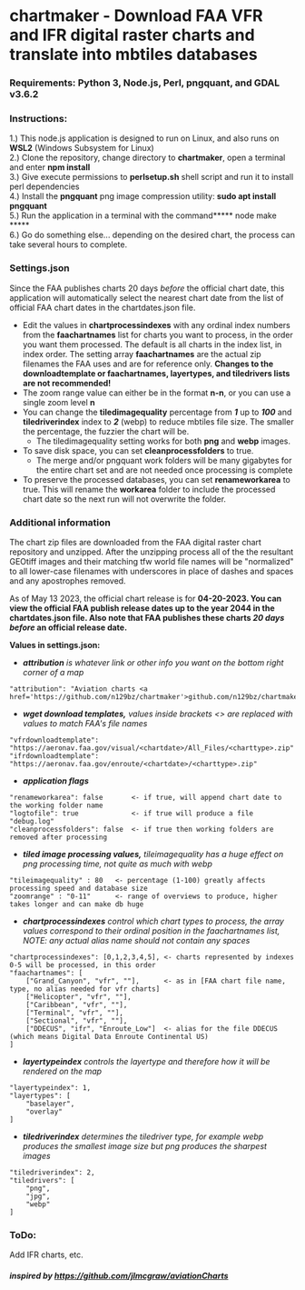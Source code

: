 # chartmaker - Download FAA VFR and IFR digital raster charts and translate into mbtiles databases

### Requirements: Python 3, Node.js, Perl, pngquant, and GDAL v3.6.2

### Instructions:

1.) This node.js application is designed to run on Linux, and also runs on **WSL2** (Windows Subsystem for Linux)         
2.) Clone the repository, change directory to **chartmaker**, open a terminal and enter **npm install**        
3.) Give execute permissions to **perlsetup.sh** shell script and run it to install perl dependencies           
4.) Install the **pngquant** png image compression utility: **sudo apt install pngquant**      
5.) Run the application in a terminal with the command***** node make *****              
6.) Go do something else... depending on the desired chart, the process can take several hours to complete.     

### Settings.json

Since the FAA publishes charts 20 days *before* the official chart date, this application will automatically select the nearest chart date from the list of official FAA chart dates in the chartdates.json file.                  

* Edit the values in **chartprocessindexes** with any ordinal index numbers from the **faachartnames** list for charts you want to process, in the order you want them processed. The default is all charts in the index list, in index order. The setting array **faachartnames** are the actual zip filenames the FAA uses and are for reference only. **Changes to the downloadtemplate or faachartnames, layertypes, and tiledrivers lists are not recommended!**    
* The zoom range value can either be in the format **n-n**, or you can use a single zoom level **n**                
* You can change the **tiledimagequality** percentage from ***1*** up to ***100*** and **tiledriverindex** index to ***2*** (webp) to reduce mbtiles file size. The smaller the percentage, the fuzzier the chart will be.   
  * The tiledimagequality setting works for both **png** and **webp** images.  
* To save disk space, you can set **cleanprocessfolders** to true. 
  * The merge and/or pngquant work folders will be many gigabytes for the entire chart set and are not needed once processing is complete
* To preserve the processed databases, you can set **renameworkarea** to true. This will rename the **workarea** folder to include the processed chart date so the next run will not overwrite the folder.

### Additional information

The chart zip files are downloaded from the FAA digital raster chart repository and unzipped. After the unzipping process all of the the resultant GEOtiff images and their matching tfw world file names will be "normalized" to all lower-case filenames with underscores in place of dashes and spaces and any apostrophes removed.     

As of May 13 2023, the official chart release is for **04-20-2023. You can view the official FAA publish release dates up to the year 2044 in the chartdates.json file. Also note that FAA publishes these charts *20 days before* an official release date.**        

**Values in settings.json:**

* ***attribution** is whatever link or other info you want on the bottom right corner of a map*   
```
"attribution": "Aviation charts <a href='https://github.com/n129bz/chartmaker'>github.com/n129bz/chartmaker</a>"   
```   
* ***wget download templates,** values inside brackets <> are replaced with values to match FAA's file names*       
```
"vfrdownloadtemplate": "https://aeronav.faa.gov/visual/<chartdate>/All_Files/<charttype>.zip"   
"ifrdownloadtemplate": "https://aeronav.faa.gov/enroute/<chartdate>/<charttype>.zip"
```  
* ***application flags***   
```
"renameworkarea": false       <- if true, will append chart date to the working folder name  
"logtofile": true             <- if true will produce a file "debug.log"  
"cleanprocessfolders": false  <- if true then working folders are removed after processing
```     
* ***tiled image processing values,** tileimagequality has a huge effect on png processing time, not quite as much with webp*    
```
"tileimagequality" : 80   <- percentage (1-100) greatly affects processing speed and database size
"zoomrange" : "0-11"      <- range of overviews to produce, higher takes longer and can make db huge
```   
* ***chartprocessindexes** control which chart types to process, the array values correspond to their ordinal position in the faachartnames list, NOTE: any actual alias name should not contain any spaces*   
```
"chartprocessindexes": [0,1,2,3,4,5], <- charts represented by indexes 0-5 will be processed, in this order   
"faachartnames": [   
    ["Grand_Canyon", "vfr", ""],      <- as in [FAA chart file name, type, no alias needed for vfr charts]   
    ["Helicopter", "vfr", ""],   
    ["Caribbean", "vfr", ""],   
    ["Terminal", "vfr", ""],   
    ["Sectional", "vfr", ""],   
    ["DDECUS", "ifr", "Enroute_Low"]  <- alias for the file DDECUS (which means Digital Data Enroute Continental US)   
]
```       
* ***layertypeindex** controls the layertype and therefore how it will be rendered on the map*   
```
"layertypeindex": 1,   
"layertypes": [   
    "baselayer",    
    "overlay"   
]
```      
* ***tiledriverindex** determines the tiledriver type, for example webp produces the smallest image size but png produces the sharpest images*   
```
"tiledriverindex": 2,   
"tiledrivers": [   
    "png",   
    "jpg",   
    "webp"   
]
```   
    
### ToDo:

Add IFR charts, etc.    

#### ***inspired by https://github.com/jlmcgraw/aviationCharts***
